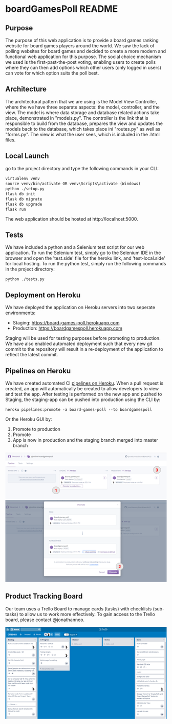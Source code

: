 # boardGamesPoll README  
## Purpose  
The purpose of this web application is to provide a board games ranking website for board games players around the world. We saw the lack of polling websites for board games and decided to create a more modern and functional web application for this purpose. The social choice mechanism we used is the first-past-the-post voting, enabling users to create polls where they can then add options which other users (only logged in users) can vote for which option suits the poll best.  

## Architecture  
The architectural pattern that we are using is the Model View Controller, where the we have three separate aspects: the model, controller, and the view. The model is where data storage and database related actions take place, demonstrated in "models.py". The controller is the link that is responsible to build from the database, prepares the view and updates the models back to the database, which takes place ini "routes.py" as well as "forms.py". The view is what the user sees, which is included in the .html files. 

## Local Launch
go to the project directory and type the following commands in your CLI:  
```
virtualenv venv
source venv/bin/activate OR venv\Scripts\activate (Windows)
python ./setup.py
flask db init
flask db migrate
flask db upgrade
flask run
```
The web application should be hosted at http://localhost:5000.  

## Tests  
We have included a python and a Selenium test script for our web application. To run the Selenium test, simply go to the Selenium IDE in the browser and open the 'test.side' file for the heroku link, and 'test-local.side' for local hosting. To run the python test, simply run the following commands in the project directory:  
```
python ./tests.py
```

## Deployment on Heroku
We have deployed the application on Heroku servers into two seperate environments:
* Staging: https://board-games-poll.herokuapp.com
* Production: https://boardgamespoll.herokuapp.com

Staging will be used for testing purposes before promoting to production. We have also enabled automated deployment such that every new git commit to the repository will result in a re-deployment of the application to reflect the latest commit.   

## Pipelines on Heroku
We have created automated CI [pipelines on Heroku](https://www.heroku.com/continuous-delivery). When a pull request is created, an app will automatically be created to allow developers to view and test the app. 
After testing is performed on the new app and pushed to Staging, the staging-app can be pushed into production using the CLI by: 
```
heroku pipelines:promote -a board-games-poll --to boardgamespoll
```
Or the Heroku GUI by: 
1. Promote to production 
2. Promote
3. App is now in production and the staging branch merged into master branch
    
![ImageOfHeroku](https://github.com/jonathanneo/images/blob/master/heroku_1_annotated.png?raw=true) 
![ImageOfHeroku](https://github.com/jonathanneo/images/blob/master/heroku_2_annotated.png?raw=true)


## Product Tracking Board
Our team uses a Trello Board to manage cards (tasks) with checklists (sub-tasks) to allow us to work more effectively. To gain access to the Trello board, please contact @jonathanneo. 

![ImageOfTrelloBoard](https://github.com/jonathanneo/images/blob/master/Trello_img.PNG?raw=true) 
